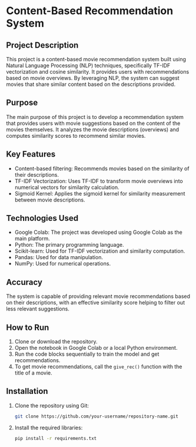 # Content-Based Recommendation System

## Project Description
This project is a content-based movie recommendation system built using Natural Language Processing (NLP) techniques, specifically TF-IDF vectorization and cosine similarity. It provides users with recommendations based on movie overviews. By leveraging NLP, the system can suggest movies that share similar content based on the descriptions provided.

## Purpose
The main purpose of this project is to develop a recommendation system that provides users with movie suggestions based on the content of the movies themselves. It analyzes the movie descriptions (overviews) and computes similarity scores to recommend similar movies.

## Key Features
- Content-based filtering: Recommends movies based on the similarity of their descriptions.
- TF-IDF Vectorization: Uses TF-IDF to transform movie overviews into numerical vectors for similarity calculation.
- Sigmoid Kernel: Applies the sigmoid kernel for similarity measurement between movie descriptions.

## Technologies Used
- Google Colab: The project was developed using Google Colab as the main platform.
- Python: The primary programming language.
- Scikit-learn: Used for TF-IDF vectorization and similarity computation.
- Pandas: Used for data manipulation.
- NumPy: Used for numerical operations.

## Accuracy
The system is capable of providing relevant movie recommendations based on their descriptions, with an effective similarity score helping to filter out less relevant suggestions.

## How to Run
1. Clone or download the repository.
2. Open the notebook in Google Colab or a local Python environment.
3. Run the code blocks sequentially to train the model and get recommendations.
4. To get movie recommendations, call the `give_rec()` function with the title of a movie.

## Installation
1. Clone the repository using Git:
    ```bash
    git clone https://github.com/your-username/repository-name.git
    ```
2. Install the required libraries:
    ```bash
    pip install -r requirements.txt
    ```
